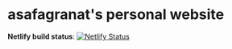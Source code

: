 # asafagranat's personal website

**Netlify build status**: [![Netlify Status](https://api.netlify.com/api/v1/badges/ab154e85-adc6-479a-a75b-c451466c6261/deploy-status)](https://app.netlify.com/sites/asafagranat/deploys)
